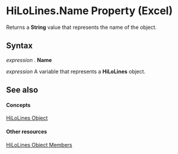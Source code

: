 
# HiLoLines.Name Property (Excel)

Returns a  **String** value that represents the name of the object.


## Syntax

 _expression_ . **Name**

 _expression_ A variable that represents a **HiLoLines** object.


## See also


#### Concepts


[HiLoLines Object](3248f878-4be9-acbd-3515-70f8255b4d69.md)
#### Other resources


[HiLoLines Object Members](ebd52879-1bc8-4194-795c-2a870d0595e7.md)
